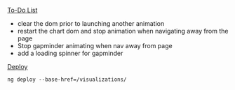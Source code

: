 <ins>To-Do List</ins>

- clear the dom prior to launching another animation
- restart the chart dom and stop animation when navigating away from the page
- Stop gapminder animating when nav away from page
- add a loading spinner for gapminder

<ins>Deploy</ins>

`ng deploy --base-href=/visualizations/`